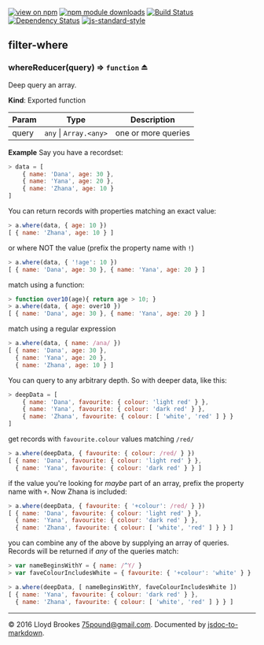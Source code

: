 [![view on npm](http://img.shields.io/npm/v/filter-where.svg)](https://www.npmjs.org/package/filter-where)
[![npm module downloads](http://img.shields.io/npm/dt/filter-where.svg)](https://www.npmjs.org/package/filter-where)
[![Build Status](https://travis-ci.org/75lb/filter-where.svg?branch=master)](https://travis-ci.org/75lb/filter-where)
[![Dependency Status](https://david-dm.org/75lb/filter-where.svg)](https://david-dm.org/75lb/filter-where)
[![js-standard-style](https://img.shields.io/badge/code%20style-standard-brightgreen.svg)](https://github.com/feross/standard)

<a name="module_filter-where"></a>
## filter-where


<a name="exp_module_filter-where--whereReducer"></a>
### whereReducer(query) ⇒ `function` ⏏
Deep query an array.

**Kind**: Exported function  

| Param | Type                       | Description         |
| ----- | -------------------------- | ------------------- |
| query | `any` &#124; `Array.<any>` | one or more queries |


**Example**
Say you have a recordset:
```js
> data = [
    { name: 'Dana', age: 30 },
    { name: 'Yana', age: 20 },
    { name: 'Zhana', age: 10 }
]
```

You can return records with properties matching an exact value:
```js
> a.where(data, { age: 10 })
[ { name: 'Zhana', age: 10 } ]
```

or where NOT the value (prefix the property name with `!`)
```js
> a.where(data, { '!age': 10 })
[ { name: 'Dana', age: 30 }, { name: 'Yana', age: 20 } ]
```

match using a function:
```js
> function over10(age){ return age > 10; }
> a.where(data, { age: over10 })
[ { name: 'Dana', age: 30 }, { name: 'Yana', age: 20 } ]
```

match using a regular expression
```js
> a.where(data, { name: /ana/ })
[ { name: 'Dana', age: 30 },
  { name: 'Yana', age: 20 },
  { name: 'Zhana', age: 10 } ]
```

You can query to any arbitrary depth. So with deeper data, like this:
```js
> deepData = [
    { name: 'Dana', favourite: { colour: 'light red' } },
    { name: 'Yana', favourite: { colour: 'dark red' } },
    { name: 'Zhana', favourite: { colour: [ 'white', 'red' ] } }
]
```

get records with `favourite.colour` values matching `/red/`
```js
> a.where(deepData, { favourite: { colour: /red/ } })
[ { name: 'Dana', favourite: { colour: 'light red' } },
  { name: 'Yana', favourite: { colour: 'dark red' } } ]
```

if the value you're looking for _maybe_ part of an array, prefix the property name with `+`. Now Zhana is included:
```js
> a.where(deepData, { favourite: { '+colour': /red/ } })
[ { name: 'Dana', favourite: { colour: 'light red' } },
  { name: 'Yana', favourite: { colour: 'dark red' } },
  { name: 'Zhana', favourite: { colour: [ 'white', 'red' ] } } ]
```

you can combine any of the above by supplying an array of queries. Records will be returned if _any_ of the queries match:
```js
> var nameBeginsWithY = { name: /^Y/ }
> var faveColourIncludesWhite = { favourite: { '+colour': 'white' } }

> a.where(deepData, [ nameBeginsWithY, faveColourIncludesWhite ])
[ { name: 'Yana', favourite: { colour: 'dark red' } },
  { name: 'Zhana', favourite: { colour: [ 'white', 'red' ] } } ]
```




* * *

&copy; 2016 Lloyd Brookes <75pound@gmail.com>. Documented by [jsdoc-to-markdown](https://github.com/jsdoc2md/jsdoc-to-markdown).
